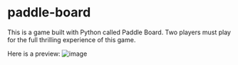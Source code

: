 # paddle-board
This is a game built with Python called Paddle Board. Two players must play for the full thrilling experience of this game.


Here is a preview:
![image](https://user-images.githubusercontent.com/69980892/133008970-74199cf4-651d-4ef3-90de-66402e5ee680.png)


